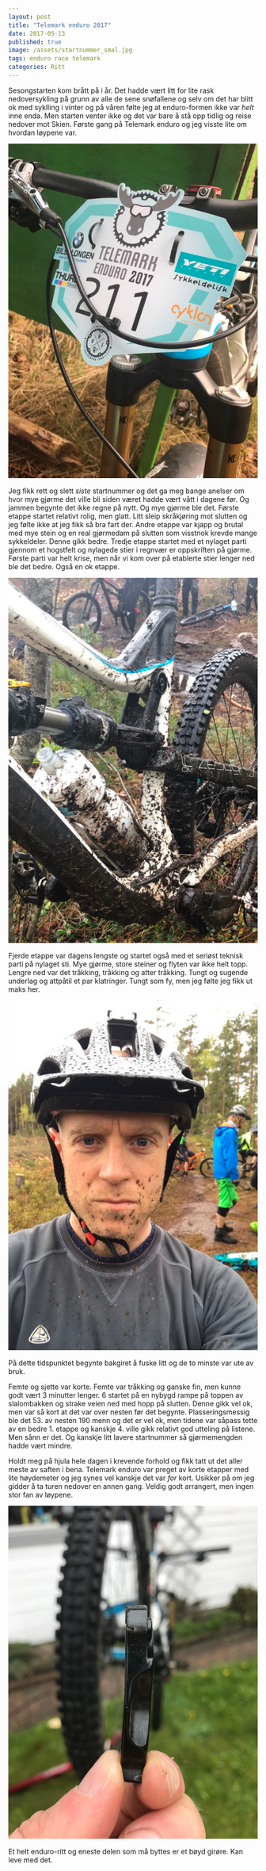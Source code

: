 ```yaml
---
layout: post
title: "Telemark enduro 2017"
date: 2017-05-13
published: true
image: /assets/startnummer_smal.jpg
tags: enduro race telemark
categories: Ritt
---
```


Sesongstarten kom brått på i år. Det hadde vært litt for lite rask nedoversykling på grunn av alle de sene snøfallene og selv om det har blitt ok med syklling i vinter og på våren følte jeg at enduro-formen ikke var _helt_ inne enda. Men starten venter ikke og det var bare å stå opp tidlig og reise nedover mot Skien. Første gang på Telemark enduro og jeg visste lite om hvordan løypene var. 

<a href="/assets/telemark1.jpg" data-lightbox="telemark-1" data-title="Høyt startnummer denne gangen">
  <img src="/assets/telemark1.jpg" title="Høyt startnummer denne gangen">
</a>

Jeg fikk rett og slett _siste_ startnummer og det ga meg bange anelser om hvor mye gjørme det ville bli siden været hadde vært vått i dagene før. Og jammen begynte det ikke regne på nytt. Og mye gjørme ble det. Første etappe startet relativt rolig, men glatt. Litt sleip skråkjøring mot slutten og jeg følte ikke at jeg fikk så bra fart der. Andre etappe var kjapp og brutal med mye stein og en real gjørmedam på slutten som visstnok krevde mange sykkeldeler. Denne gikk bedre. Tredje etappe startet med et nylaget parti gjennom et hogstfelt og nylagede stier i regnvær er oppskriften på gjørme. Første parti var helt krise, men når vi kom over på etablerte stier lenger ned ble det bedre. Også en ok etappe. 

<a href="/assets/telemark2.jpg" data-lightbox="telemark-1" data-title="Vått og mye gjørme">
  <img src="/assets/telemark2.jpg" title="Vått og mye gjørme">
</a>

Fjerde etappe var dagens lengste og startet også med et seriøst teknisk parti på nylaget sti. Mye gjørme, store steiner og flyten var ikke helt topp. Lengre ned var det tråkking, tråkking og atter tråkking. Tungt og sugende underlag og attpåtil et par klatringer. Tungt som fy, men jeg følte jeg fikk ut maks her. 

<a href="/assets/telemark3.jpg" data-lightbox="telemark-1" data-title="Sliten mann">
  <img src="/assets/telemark3.jpg" title="Høyt startnummer denne gangen">
</a>

På dette tidspunktet begynte bakgiret å fuske litt og de to minste var ute av bruk. 

Femte og sjette var korte. Femte var tråkking og ganske fin, men kunne godt vært 3 minutter lenger. 6 startet på en nybygd rampe på toppen av slalombakken og strake veien ned med hopp på slutten. Denne gikk vel ok, men var så kort at det var over nesten før det begynte. Plasseringsmessig ble det 53. av nesten 190 menn og det er vel ok, men tidene var såpass tette av en bedre 1. etappe og kanskje 4. ville gikk relativt god utteling på listene. Men sånn er det. Og kanskje litt lavere startnummer så gjørmemengden hadde vært mindre. 

Holdt meg på hjula hele dagen i krevende forhold og fikk tatt ut det aller meste av saften i bena. Telemark enduro var preget av korte etapper med lite høydemeter og jeg synes vel kanskje det var _for_ kort. Usikker på om jeg gidder å ta turen nedover en annen gang. Veldig godt arrangert, men ingen stor fan av løypene. 

<a href="/assets/telemark4.jpg" data-lightbox="telemark-1" data-title="Fallout: bøyd girøre. ">
  <img src="/assets/telemark4.jpg" title="Bøyd girøre">
</a>

Et helt enduro-ritt og eneste delen som må byttes er et bøyd girøre. Kan leve med det. 

